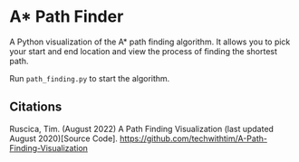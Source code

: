 # A* Path Finder

A Python visualization of the A* path finding algorithm. It allows you to pick your start and end location and view the process of finding the shortest path.

Run ```path_finding.py``` to start the algorithm.

## Citations
Ruscica, Tim. (August 2022) A Path Finding Visualization (last updated August 2020)[Source Code]. https://github.com/techwithtim/A-Path-Finding-Visualization
